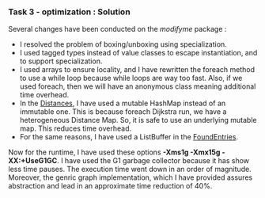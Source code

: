 ### Task 3 - optimization : Solution

Several changes have been conducted on the *modifyme* package :
* I resolved the problem of boxing/unboxing using specialization.
* I used tagged types instead of value classes to escape instantiation, and to support specialization.
* I used arrays to ensure locality, and I have rewritten the foreach method to use a while loop because while loops are way too fast. Also, if we used foreach, then we will have an anonymous class meaning additional time overhead.
* In the [Distances](src/main/scala/task1/modifyme/Distances.scala), I have used a mutable HashMap instead of an immutable one. This is because foreach Dijkstra run, we have a heterogeneous Distance Map. So, it is safe to use an underlying mutable map. This reduces time overhead.
* For the same reasons, I have used a ListBuffer in the  [FoundEntries](src/main/scala/task1/modifyme/FoundEntries.scala).

Now for the runtime, I have used these options **-Xms1g -Xmx15g -XX:+UseG1GC**. I have used the G1 garbage collector because it has show less time pauses. The execution time went down in an order of magnitude. Moreover, the genric graph implementation, which I have provided assures abstraction and lead in an approximate time reduction of 40%. 
